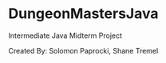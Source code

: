 # DungeonMastersJava

Intermediate Java Midterm Project

Created By: Solomon Paprocki, Shane Tremel
